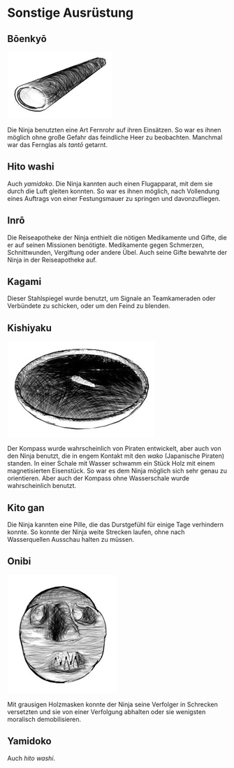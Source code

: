 # Sonstige Ausrüstung


## Bōenkyō

![Bōenkyō](/images/werkzeuge-boenkyo.jpg)

Die Ninja benutzten eine Art Fernrohr auf ihren Einsätzen. So war es ihnen möglich ohne große Gefahr das feindliche Heer zu beobachten. Manchmal war das Fernglas als *tantō* getarnt.


## Hito washi

Auch *yamidoko*. Die Ninja kannten auch einen Flugapparat, mit dem sie durch die Luft gleiten konnten. So war es ihnen möglich, nach Vollendung eines Auftrags von einer Festungsmauer zu springen und davonzufliegen.


## Inrō

Die Reiseapotheke der Ninja enthielt die nötigen Medikamente und Gifte, die er auf seinen Missionen benötigte. Medikamente gegen Schmerzen, Schnittwunden, Vergiftung oder andere Übel. Auch seine Gifte bewahrte der Ninja in der Reiseapotheke auf.


## Kagami

Dieser Stahlspiegel wurde benutzt, um Signale an Teamkameraden oder Verbündete zu schicken, oder um den Feind zu blenden.


## Kishiyaku

![Kishiyaku](/images/werkzeuge-kishiyaku.jpg)

Der Kompass wurde wahrscheinlich von Piraten entwickelt, aber auch von den Ninja benutzt, die in engem Kontakt mit den *wako* (Japanische Piraten) standen. In einer Schale mit Wasser schwamm ein Stück Holz mit einem magnetisierten Eisenstück. So war es dem Ninja möglich sich sehr genau zu orientieren. Aber auch der Kompass ohne Wasserschale wurde wahrscheinlich benutzt.


## Kito gan

Die Ninja kannten eine Pille, die das Durstgefühl für einige Tage verhindern konnte. So konnte der Ninja weite Strecken laufen, ohne nach Wasserquellen Ausschau halten zu müssen.


## Onibi

![Onibi](/images/werkzeuge-onibi.jpg)

Mit grausigen Holzmasken konnte der Ninja seine Verfolger in Schrecken versetzten und sie von einer Verfolgung abhalten oder sie wenigsten moralisch demobilisieren.


## Yamidoko

Auch *hito washi*.
